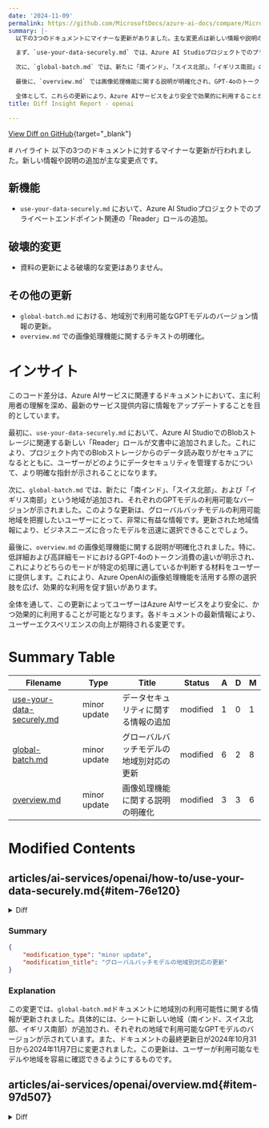```yaml
---
date: '2024-11-09'
permalink: https://github.com/MicrosoftDocs/azure-ai-docs/compare/MicrosoftDocs:6e04dd6...MicrosoftDocs:e12bec9
summary: |-
  以下の3つのドキュメントにマイナーな更新がありました。主な変更点は新しい情報や説明の追加です。

  まず、`use-your-data-securely.md` では、Azure AI Studioプロジェクトでのプライベートエンドポイント関連に「Reader」ロールが追加されました。これはBlobストレージからのデータ読み取りをセキュアにし、データセキュリティ管理に関する指針を提供します。

  次に、`global-batch.md` では、新たに「南インド」、「スイス北部」、「イギリス南部」の地域情報が更新され、GPTモデルの利用可能なバージョンが示されています。これにより、適切なモデル選択が可能になります。

  最後に、`overview.md` では画像処理機能に関する説明が明確化され、GPT-4oのトークン消費に関する違いが説明されています。これによりユーザーは効果的な利用ができるようになります。

  全体として、これらの更新により、Azure AIサービスをより安全で効果的に利用することが期待されます。
title: Diff Insight Report - openai

---
```


[View Diff on GitHub](https://github.com/MicrosoftDocs/azure-ai-docs/compare/MicrosoftDocs:6e04dd6...MicrosoftDocs:e12bec9){target="_blank"}

<format>
# ハイライト
以下の3つのドキュメントに対するマイナーな更新が行われました。新しい情報や説明の追加が主な変更点です。

## 新機能
- `use-your-data-securely.md` において、Azure AI Studioプロジェクトでのプライベートエンドポイント関連の「Reader」ロールの追加。

## 破壊的変更
- 資料の更新による破壊的な変更はありません。
  
## その他の更新
- `global-batch.md` における、地域別で利用可能なGPTモデルのバージョン情報の更新。
- `overview.md` での画像処理機能に関するテキストの明確化。

# インサイト
このコード差分は、Azure AIサービスに関連するドキュメントにおいて、主に利用者の理解を深め、最新のサービス提供内容に情報をアップデートすることを目的としています。

最初に、`use-your-data-securely.md` において、Azure AI StudioでのBlobストレージに関連する新しい「Reader」ロールが文書中に追加されました。これにより、プロジェクト内でのBlobストレージからのデータ読み取りがセキュアになるとともに、ユーザーがどのようにデータセキュリティを管理するかについて、より明確な指針が示されることになります。

次に、`global-batch.md` では、新たに「南インド」、「スイス北部」、および「イギリス南部」という地域が追加され、それぞれのGPTモデルの利用可能なバージョンが示されました。このような更新は、グローバルバッチモデルの利用可能地域を把握したいユーザーにとって、非常に有益な情報です。更新された地域情報により、ビジネスニーズに合ったモデルを迅速に選択できることでしょう。

最後に、`overview.md` の画像処理機能に関する説明が明確化されました。特に、低詳細および高詳細モードにおけるGPT-4oのトークン消費の違いが明示され、これによりどちらのモードが特定の処理に適しているか判断する材料をユーザーに提供します。これにより、Azure OpenAIの画像処理機能を活用する際の選択肢を広げ、効果的な利用を促す狙いがあります。

全体を通して、この更新によってユーザーはAzure AIサービスをより安全に、かつ効果的に利用することが可能となります。各ドキュメントの最新情報により、ユーザーエクスペリエンスの向上が期待される変更です。
</format>

# Summary Table
|  Filename  | Type |    Title    | Status | A  | D  | M  |
|------------|------|-------------|--------|----|----|----|
| [use-your-data-securely.md](#item-76e120) | minor update | データセキュリティに関する情報の追加 | modified | 1 | 0 | 1 | 
| [global-batch.md](#item-929e6a) | minor update | グローバルバッチモデルの地域別対応の更新 | modified | 6 | 2 | 8 | 
| [overview.md](#item-97d507) | minor update | 画像処理機能に関する説明の明確化 | modified | 3 | 3 | 6 | 


# Modified Contents
## articles/ai-services/openai/how-to/use-your-data-securely.md{#item-76e120}

<details>
<summary>Diff</summary>
````diff
@@ -273,6 +273,7 @@ So far you have already setup each resource work independently. Next you need to
 | `Storage Blob Data Contributor` | Azure OpenAI | Storage Account | Reads from the input container, and writes the preprocessed result to the output container. |
 | `Cognitive Services OpenAI Contributor` | Azure AI Search | Azure OpenAI | Custom skill. |
 | `Storage Blob Data Reader` | Azure AI Search | Storage Account | Reads document blobs and chunk blobs. |
+| `Reader` | Azure AI Studio Project | Azure Storage Private Endpoints (Blob & File) | Read search indexes created in blob storage within an AI Studio Project. |
 | `Cognitive Services OpenAI User` | Web app | Azure OpenAI | Inference. |
 
 
````
</details>

### Summary

```json
{
    "modification_type": "minor update",
    "modification_title": "データセキュリティに関する情報の追加"
}
```

### Explanation
この変更では、`use-your-data-securely.md`ドキュメントに新しい情報が追加されました。具体的には、Azure AI StudioプロジェクトでのBlobおよびファイルのプライベートエンドポイントに関連する「Reader」ロールが追加され、これによりAIスタジオプロジェクト内のBlobストレージに作成された検索インデックスを読み取ることができることが明示されています。この修正は、Azureのセキュリティ設定に関する理解を深め、データを安全に利用するためのステップを提供します。

## articles/ai-services/openai/includes/model-matrix/global-batch.md{#item-929e6a}

<details>
<summary>Diff</summary>
````diff
@@ -5,16 +5,20 @@ description: Regional availability for Global Batch models
 manager: nitinme
 ms.service: azure-ai-openai
 ms.topic: include
-ms.date: 10/31/2024
+ms.date: 11/07/2024
 ---
 
 | **Region**   | **gpt-4o**, **2024-05-13**   | **gpt-4o**, **2024-08-06**   | **gpt-4o-mini**, **2024-07-18**   | **gpt-4**, **0613**   | **gpt-4**, **turbo-2024-04-09**   | **gpt-35-turbo**, **0613**   | **gpt-35-turbo**, **1106**   | **gpt-35-turbo**, **0125**   |
 |:-----------------|:--------------------------:|:--------------------------:|:-------------------------------:|:-------------------:|:-------------------------------:|:--------------------------:|:--------------------------:|:--------------------------:|
+| australiaeast    | ✅                       | ✅                       | ✅                            | ✅                | ✅                            | ✅                       | ✅                       | ✅                       |
 | canadaeast       | ✅                       | ✅                       | ✅                            | ✅                | ✅                            | ✅                       | ✅                       | ✅                       |
 | eastus           | ✅                       | ✅                       | ✅                            | ✅                | ✅                            | ✅                       | ✅                       | ✅                       |
 | eastus2          | ✅                       | ✅                       | ✅                            | ✅                | ✅                            | ✅                       | ✅                       | ✅                       |
 | northcentralus   | ✅                       | ✅                       | ✅                            | ✅                | ✅                            | ✅                       | ✅                       | ✅                       |
 | southcentralus   | ✅                       | ✅                       | ✅                            | ✅                | ✅                            | ✅                       | ✅                       | ✅                       |
+| southindia       | ✅                       | ✅                       | ✅                            | ✅                | ✅                            | ✅                       | ✅                       | ✅                       |
 | swedencentral    | ✅                       | ✅                       | ✅                            | ✅                | ✅                            | ✅                       | ✅                       | ✅                       |
+| switzerlandnorth | ✅                       | ✅                       | ✅                            | ✅                | ✅                            | ✅                       | ✅                       | ✅                       |
+| uksouth          | ✅                       | ✅                       | ✅                            | ✅                | ✅                            | ✅                       | ✅                       | ✅                       |
 | westus           | ✅                       | ✅                       | ✅                            | ✅                | ✅                            | ✅                       | ✅                       | ✅                       |
-| westus3          | ✅                       | ✅                       | ✅                            | ✅                | ✅                            | ✅                       | ✅                       | ✅                       |
+| westus3          | ✅                       | ✅                       | ✅                            | ✅                | ✅                            | ✅                       | ✅                       | ✅                       |
\ No newline at end of file
````
</details>

### Summary

```json
{
    "modification_type": "minor update",
    "modification_title": "グローバルバッチモデルの地域別対応の更新"
}
```

### Explanation
この変更では、`global-batch.md`ドキュメントに地域別の利用可能性に関する情報が更新されました。具体的には、シートに新しい地域（南インド、スイス北部、イギリス南部）が追加され、それぞれの地域で利用可能なGPTモデルのバージョンが示されています。また、ドキュメントの最終更新日が2024年10月31日から2024年11月7日に変更されました。この更新は、ユーザーが利用可能なモデルや地域を容易に確認できるようにするものです。

## articles/ai-services/openai/overview.md{#item-97d507}

<details>
<summary>Diff</summary>
````diff
@@ -93,9 +93,9 @@ Azure OpenAI's image processing capabilities with GPT-4o, GPT-4o mini, and GPT-4
   - Low detail allows the API to return faster responses for scenarios that don't require high image resolution analysis. The tokens consumed for low detail images are:
     - **GPT-4o and GPT-4 Turbo with Vision**: Flat rate of **85 tokens per image**, regardless of size.
     - **GPT-4o mini**: Flat rate of **2833 tokens per image**, regardless of size.
-  - **Example: 4096 x 8192 image (low detail)**: The cost is a fixed 85 tokens, because it's a low detail image, and the size doesn't affect the cost in this mode.
+  - **Example: 4096 x 8192 image (low detail)**: The cost is a fixed 85 tokens with GPT-4o, because it's a low detail image, and the size doesn't affect the cost in this mode.
 - **High resolution mode**
-  - Low detail allows the API to analyze images in more detail. Image tokens are calculated based on the image's dimensions. The calculation involves the following steps:
+  - High detail allows the API to analyze images in more detail. Image tokens are calculated based on the image's dimensions. The calculation involves the following steps:
     1. **Image resizing**: The image is resized to fit within a 2048 x 2048 pixel square. If the shortest side is larger than 768 pixels, the image is further resized so that the shortest side is 768 pixels long. The aspect ratio is preserved during resizing.
     1. **Tile calculation**: Once resized, the image is divided into 512 x 512 pixel tiles. Any partial tiles are rounded up to a full tile. The number of tiles determines the total token cost.
     1. **Token calculation**:
@@ -139,4 +139,4 @@ Learn more about each model on our [models concept page](./concepts/models.md).
 
 ## Next steps
 
-Learn more about the [underlying models that power Azure OpenAI](./concepts/models.md).
\ No newline at end of file
+Learn more about the [underlying models that power Azure OpenAI](./concepts/models.md).
````
</details>

### Summary

```json
{
    "modification_type": "minor update",
    "modification_title": "画像処理機能に関する説明の明確化"
}
```

### Explanation
この変更では、`overview.md`ドキュメント内でAzure OpenAIの画像処理機能に関するテキストが修正されました。具体的には、低詳細および高詳細モードの説明が明確にされ、低詳細モードにおけるGPT-4oのトークン消費が正確に記載されています。また、低詳細と高詳細の説明が正確に置き換えられ、各モードの役割が明確になっています。この修正は、ユーザーがAzure OpenAIの画像処理機能をより理解しやすくすることを目的としています。


